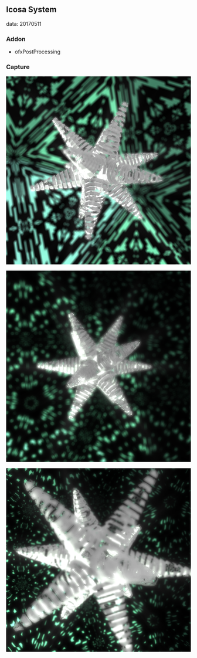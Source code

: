 ## Icosa System
data: 20170511

### Addon
* ofxPostProcessing

### Capture
![1](./bin/screenshot1.png)

![2](./bin/screenshot2.png)

![3](./bin/screenshot3.png)
